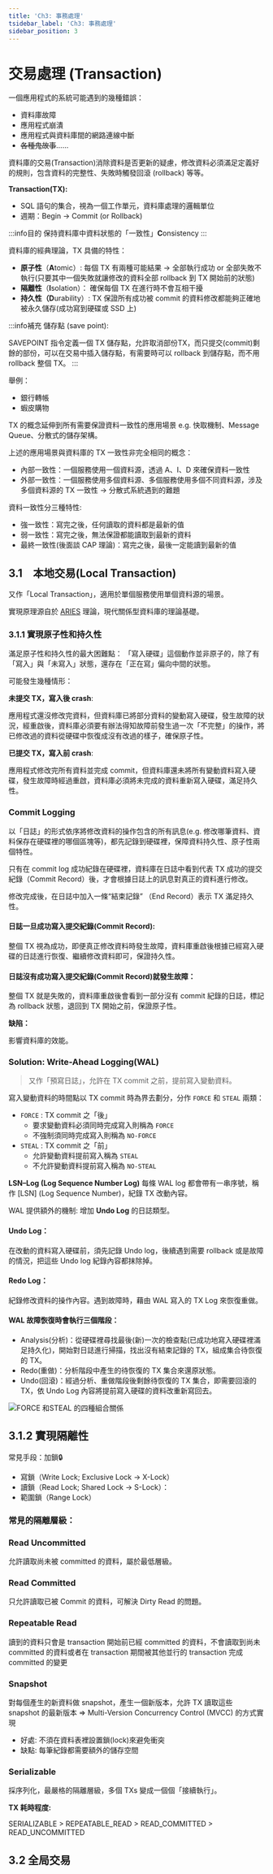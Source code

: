 ```yaml
---
title: 'Ch3: 事務處理'
tsidebar_label: 'Ch3: 事務處理'
sidebar_position: 3
---
```


# 交易處理 (Transaction)
一個應用程式的系統可能遇到的幾種錯誤：
- 資料庫故障
- 應用程式崩潰
- 應用程式與資料庫間的網路連線中斷
- ~~各種鬼故事~~......

資料庫的交易(Transaction)消除資料是否更新的疑慮，修改資料必須滿足定義好的規則，包含資料的完整性、失敗時觸發回滾 (rollback) 等等。

**Transaction(TX):**
- SQL 語句的集合，視為一個工作單元，資料庫處理的邏輯單位
- 週期：Begin → Commit (or Rollback)

:::info目的
保持資料庫中資料狀態的「一致性」**C**onsistency
:::

資料庫的經典理論，TX 具備的特性：
- **原子性**（**A**tomic）: 每個 TX 有兩種可能結果 → 全部執行成功 or 全部失敗不執行(只要其中一個失敗就讓修改的資料全部 rollback 到 TX 開始前的狀態)
- **隔離性**（**I**solation）： 確保每個 TX 在進行時不會互相干擾
- **持久性（D**urability）: TX 保證所有成功被 commit 的資料修改都能夠正確地被永久儲存(成功寫到硬碟或 SSD 上)

:::info補充
儲存點 (save point):

SAVEPOINT 指令定義一個 TX 儲存點，允許取消部份TX，而只提交(commit)剩餘的部份，可以在交易中插入儲存點，有需要時可以 rollback 到儲存點，而不用 rollback 整個 TX。
:::

舉例：
- 銀行轉帳
- 蝦皮購物

TX 的概念延伸到所有需要保證資料一致性的應用場景 e.g. 快取機制、Message Queue、分散式的儲存架構。

上述的應用場景與資料庫的 TX 一致性非完全相同的概念：
- 內部一致性：一個服務使用一個資料源，透過 A、I、D 來確保資料一致性
- 外部一致性：一個服務使用多個資料源、多個服務使用多個不同資料源，涉及多個資料源的 TX 一致性 → 分散式系統遇到的難題

資料一致性分三種特性:
- 強一致性：寫完之後，任何讀取的資料都是最新的值
- 弱一致性：寫完之後，無法保證都能讀取到最新的資料
- 最終一致性(後面談 CAP 理論)：寫完之後，最後一定能讀到最新的值

## 3.1　本地交易(Local Transaction)
又作「Local Transaction」，適用於單個服務使用單個資料源的場景。

實現原理源自於 [ARIES](https://en.wikipedia.org/wiki/Algorithms_for_Recovery_and_Isolation_Exploiting_Semantics) 理論，現代關係型資料庫的理論基礎。
### 3.1.1 實現原子性和持久性
滿足原子性和持久性的最大困難點：
「寫入硬碟」這個動作並非原子的，除了有「寫入」與「未寫入」狀態，還存在「正在寫」偏向中間的狀態。

可能發生幾種情形：

**未提交 TX，寫入後 crash**:

應用程式還沒修改完資料，但資料庫已將部分資料的變動寫入硬碟，發生故障的狀況，經重啟後，資料庫必須要有辦法得知故障前發生過一次「不完整」的操作，將已修改過的資料從硬碟中恢復成沒有改過的樣子，確保原子性。
    
**已提交 TX，寫入前 crash**:

應用程式修改完所有資料並完成 commit，但資料庫還未將所有變動資料寫入硬碟，發生故障時經過重啟，資料庫必須將未完成的資料重新寫入硬碟，滿足持久性。

### Commit Logging 
以「日誌」的形式依序將修改資料的操作包含的所有訊息(e.g. 修改哪筆資料、資料保存在硬碟裡的哪個區塊等)，都先記錄到硬碟裡，保障資料持久性、原子性兩個特性。

只有在 commit log 成功紀錄在硬碟裡，資料庫在日誌中看到代表 TX 成功的提交紀錄（Commit Record）後，才會根據日誌上的訊息對真正的資料進行修改。

修改完成後，在日誌中加入一條“結束記錄” （End Record）表示 TX 滿足持久性。

#### 日誌一旦成功寫入提交紀錄(Commit Record): 

整個 TX 視為成功，即便真正修改資料時發生故障，資料庫重啟後根據已經寫入硬碟的日誌進行恢復、繼續修改資料即可，保證持久性。
#### 日誌沒有成功寫入提交紀錄(Commit Record)就發生故障： 

整個 TX 就是失敗的，資料庫重啟後會看到一部分沒有 commit 紀錄的日誌，標記為 rollback 狀態，退回到 TX 開始之前，保證原子性。

**缺陷：**

影響資料庫的效能。

### Solution: Write-Ahead Logging(WAL)
> 又作「預寫日誌」，允許在 TX commit 之前，提前寫入變動資料。

寫入變動資料的時間點以 TX commit 時為界去劃分，分作 `FORCE` 和 `STEAL` 兩類：
- `FORCE` :  TX commit 之「後」
    - 要求變動資料必須同時完成寫入則稱為 `FORCE`
    - 不強制須同時完成寫入則稱為 `NO-FORCE`
- `STEAL` : TX commit 之「前」
    - 允許變動資料提前寫入稱為 `STEAL`
    - 不允許變動資料提前寫入稱為 `NO-STEAL`

**LSN–Log (Log Sequence Number Log)**
每條 WAL log 都會帶有一串序號，稱作 [LSN] (Log Sequence Number)，紀錄 TX 改動內容。

WAL 提供額外的機制: 增加 **Undo Log** 的日誌類型。
#### Undo Log：
在改動的資料寫入硬碟前，須先記錄 Undo log，後續遇到需要 rollback 或是故障的情況，把這些 Undo log 紀錄內容都抹除掉。

#### Redo Log：
紀錄修改資料的操作內容。遇到故障時，藉由 WAL 寫入的 TX Log 來恢復重做。

#### WAL 故障恢復時會執行三個階段：
- Analysis(分析)：從硬碟裡尋找最後(新)一次的檢查點(已成功地寫入硬碟裡滿足持久化)，開始對日誌進行掃描，找出沒有結束記錄的 TX，組成集合待恢復的 TX。
- Redo(重做)：分析階段中產生的待恢復的 TX 集合來還原狀態。
- Undo(回滾)：經過分析、重做階段後剩餘待恢復的 TX 集合，即需要回滾的 TX，依 Undo Log 內容將提前寫入硬碟的資料改重新寫回去。

![FORCE 和STEAL 的四種組合關係](./Ch3/ch3-1-2.png)

## 3.1.2 實現隔離性
常見手段：加鎖🔒
- 寫鎖（Write Lock; Exclusive Lock -> X-Lock）
- 讀鎖（Read Lock; Shared Lock -> S-Lock）：
- 範圍鎖（Range Lock）

### 常見的隔離層級：
### Read Uncommitted
允許讀取尚未被 committed 的資料，屬於最低層級。
### Read Committed
只允許讀取已被 Commit 的資料，可解決 Dirty Read 的問題。
### Repeatable Read 
讀到的資料只會是 transaction 開始前已經 committed 的資料，不會讀取到尚未 committed 的資料或者在 transaction 期間被其他並行的 transaction 完成 committed 的變更 
### Snapshot
對每個產生的新資料做 snapshot，產生一個新版本，允許 TX 讀取這些 snapshot 的最新版本 => Multi-Version Concurrency Control (MVCC) 的方式實現
- 好處: 不須在資料表裡設置鎖(lock)來避免衝突
- 缺點: 每筆紀錄都需要額外的儲存空間

### Serializable
採序列化，最嚴格的隔離層級，多個 TXs 變成一個個「接續執行」。

**TX 耗時程度:**

SERIALIZABLE > REPEATABLE_READ > READ_COMMITTED > READ_UNCOMMITTED

## 3.2 全局交易
